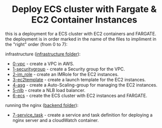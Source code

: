 <div align="center">

# **Deploy ECS cluster with Fargate & EC2 Container Instances**

</div>

this is a deployment for a ECS cluster with EC2 containers and FARGATE.
the deployment is in order marked in the name of the files to impliment in the "right" order (from 0 to 7):

infrastructure ([infrastructure folder](infrastructure)):
    
- [0-vpc](infrastructure/0-vpc/) - create a VPC in AWS.
- [1-securitygroup](infrastructure/1-securitygroup/) - create a Security group for the VPC.
- [2-im_role](infrastructure/2-iam_role/) - create an IMRole for the EC2 instances.
- [3-ec2template](infrastructure/3-ec2template/) - create a launch template for the EC2 instances.
- [4-asg](infrastructure/4-asg) - create a Auto-Scaling-group for managing the EC2 instances.
- [5-nlb](infrastructure/5-nlb) - create a NLB load balancer.
- [6-ecs](infrastructure/6-ecs) - create the ECS cluster with EC2 instances and FARGATE.

running the nginx ([backend folder](/backend)):

- [7-service_task](backend/service_task_nginx_ecs/) - create a service and task definition for deploying a nginx server and a cloudWatch container.

